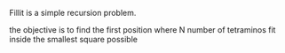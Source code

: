 Fillit is a simple recursion problem.

the objective is to find the first position where N number of tetraminos fit inside the smallest square possible